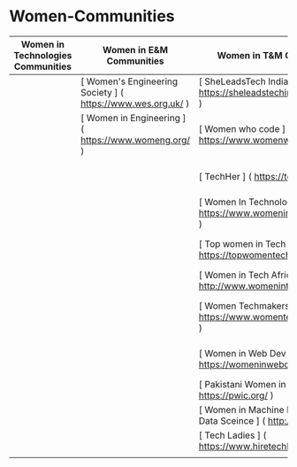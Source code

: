 # Women-Communities

| Women in Technologies Communities | Women in E&M Communities                                    | Women in T&M Communities                                              | Women in product Communities | Women in Mathematics Communities                                            | Women in S&M Communities                                                                        | Women who Code                                             | Women in consulting Communities | Generic women Communities                                    |
|-----------------------------------|-------------------------------------------------------------|-----------------------------------------------------------------------|:----------------------------:|-----------------------------------------------------------------------------|-------------------------------------------------------------------------------------------------|------------------------------------------------------------|---------------------------------|--------------------------------------------------------------|
|                                   | [ Women's Engineering Society ] ( https://www.wes.org.uk/ ) | [ SheLeadsTech India ] ( https://sheleadstechin.splashthat.com/ )     |                              | [Women Do Math](https://www.womendomath.org/)                               | [ OWSD ] ( https://owsd.net/career-development/early-career-women-scientists-ecws-fellowships ) | [ Women Who Code ] ( https://www.womenwhocode.com/ )       |                                 | [community.anitab.org](https://community.anitab.org/)        |
|                                   | [ Women in Engineering  ] ( https://www.womeng.org/ )       | [ Women who code ] ( https://www.womenwhocode.com/ )                  |                              | [Nigerian Women Mathematical Society](http://www.nigerianwomeninmaths.org/) | [ Connecting African Women in STEM ] ( https://connectingafricanwomeninstem.org/ )              | [ Girls Who Code ] ( https://girlswhocode.com/ )           |                                 | [Pehia Foundation](https://pehia.org/)                       |
|                                   |                                                             | [ TechHer ] ( https://techherng.com/ )                                |                              | [European Women in Mathematics](https://www.europeanwomeninmaths.org)       | [ Infosec girls ] ( https://www.infosecgirls.in/ )                                              | [ Girls Coding ] ( http://www.girlscoding.com.ng/ )        |                                 | [Women in Product](https://www.womenpm.org/)                 |
|                                   |                                                             | [ Women In Technology ] ( https://www.womenintechnology.org/ )        |                              | [Association for Women in Mathematics](https://awm-math.org/)               | [ LinuxChix ] ( https://www.linuxchix.org/ )                                                    | [ The Girl Code ] ( https://thegirlcode.co/index.html )    |                                 | [WAAW Foundation](http://waawfoundation.org/)                |
|                                   |                                                             | [ Top women in Tech ] ( https://topwomentech.com// )                  |                              | [Celebrating Women in Mathematics](https://may12.womeninmaths.org/)         | [ Girls Develop it ] ( https://www.girldevelopit.com/ )                                         | [ SHEROES ] ( https://sheroes.com/ )                       |                                 | [Pyladies](https://www.pyladies.com/)                        |
|                                   |                                                             | [ Women in Tech Africa ] ( http://www.womenintechafrica.com/ )        |                              | [Women in mathematics](http://womeninmath.net/)                             |                                                                                                 | [ Women Who Go ] ( https://www.womenwhogo.org/ )           |                                 | [ProjectCSgirls](https://www.projectcsgirls.com/)            |
|                                   |                                                             | [ Women Techmakers ] ( https://www.womentechmakers.com/ )             |                              | [African women in mathematics association](http://africanwomeninmath.org/)  |                                                                                                 | [ She codes for change ] ( http://shecodesforchange.org/ ) |                                 | [Ladies Love STEM](https://ladieslovestem.com/)              |
|                                   |                                                             | [ Women in Web Dev ] ( https://womeninwebdev.com/ )                   |                              |                                                                             |                                                                                                 | [ She codes Africa ] ( https://medium.com/shecodeafrica )  |                                 | [DjangoGirls](https://djangogirls.org/)                      |
|                                   |                                                             | [ Pakistani Women in Computing ] ( https://pwic.org/ )                |                              |                                                                             |                                                                                                 | [ Girls in Tech ] ( https://girlsintech.org/ )             |                                 | [The Girl Lead Project](https://www.thegirlleadproject.org/) |
|                                   |                                                             | [ Women in Machine Learning and Data Sceince ] ( http://wimlds.org/ ) |                              |                                                                             |                                                                                                 |                                                            |                                 |                                                              |
|                                   |                                                             | [ Tech Ladies ] ( https://www.hiretechladies.com/ )                   |                              |                                                                             |                                                                                                 |                                                            |                                 |                                                              |
|                                   |                                                             |                                                                       |                              |                                                                             |                                                                                                 |                                                            |                                 |                                                              |